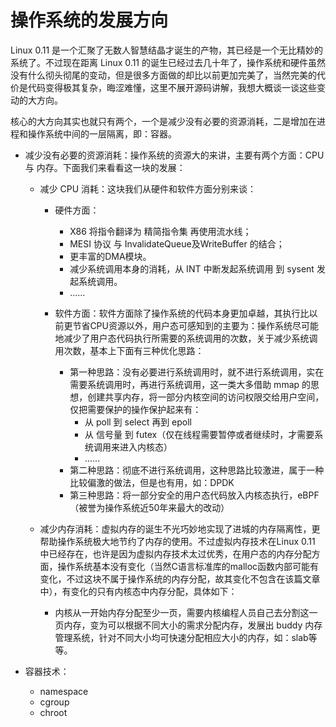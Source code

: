 # 操作系统的发展方向
Linux 0.11 是一个汇聚了无数人智慧结晶才诞生的产物，其已经是一个无比精妙的系统了。不过现在距离 Linux 0.11 的诞生已经过去几十年了，操作系统和硬件虽然没有什么彻头彻尾的变动，但是很多方面做的却比以前更加完美了，当然完美的代价是代码变得极其复杂，晦涩难懂，这里不展开源码讲解，我想大概谈一谈这些变动的大方向。

核心的大方向其实也就只有两个，一个是减少没有必要的资源消耗，二是增加在进程和操作系统中间的一层隔离，即：容器。

- 减少没有必要的资源消耗：操作系统的资源大的来讲，主要有两个方面：CPU 与 内存。下面我们来看看这一块的发展：

    - 减少 CPU 消耗：这块我们从硬件和软件方面分别来谈：
        - 硬件方面：
           - X86 将指令翻译为 精简指令集 再使用流水线；
           - MESI 协议 与 InvalidateQueue及WriteBuffer 的结合；
           - 更丰富的DMA模块。
           - 减少系统调用本身的消耗，从 INT 中断发起系统调用 到 sysent 发起系统调用。
           - ......

        - 软件方面：软件方面除了操作系统的代码本身更加卓越，其执行比以前更节省CPU资源以外，用户态可感知到的主要为：操作系统尽可能地减少了用户态代码执行所需要的系统调用的次数，关于减少系统调用次数，基本上下面有三种优化思路：
            - 第一种思路：没有必要进行系统调用时，就不进行系统调用，实在需要系统调用时，再进行系统调用，这一类大多借助 mmap 的思想，创建共享内存，将一部分内核空间的访问权限交给用户空间，仅把需要保护的操作保护起来有：
                - 从 poll 到 select 再到 epoll 
                - 从 信号量 到 futex（仅在线程需要暂停或者继续时，才需要系统调用来进入内核态）
                - ......
            - 第二种思路：彻底不进行系统调用，这种思路比较激进，属于一种比较偏激的做法，但是也有用，如：DPDK
            - 第三种思路：将一部分安全的用户态代码放入内核态执行，eBPF（被誉为操作系统近50年来最大的改动）
    

     - 减少内存消耗：虚拟内存的诞生不光巧妙地实现了进城的内存隔离性，更帮助操作系统极大地节约了内存的使用。不过虚拟内存技术在Linux 0.11 中已经存在，也许是因为虚拟内存技术太过优秀，在用户态的内存分配方面，操作系统基本没有变化（当然C语言标准库的malloc函数内部可能有变化，不过这块不属于操作系统的内存分配，故其变化不包含在该篇文章中），有变化的只有内核态中内存分配，具体如下：
        - 内核从一开始内存分配至少一页，需要内核编程人员自己去分割这一页内存，变为可以根据不同大小的需求分配内存，发展出 buddy 内存管理系统，针对不同大小均可快速分配相应大小的内存，如：slab等等。



- 容器技术：
    - namespace
    - cgroup
    - chroot
